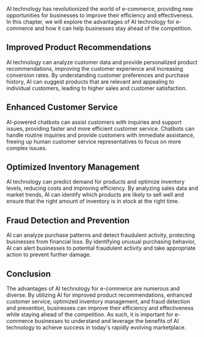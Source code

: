 
AI technology has revolutionized the world of e-commerce, providing new opportunities for businesses to improve their efficiency and effectiveness. In this chapter, we will explore the advantages of AI technology for e-commerce and how it can help businesses stay ahead of the competition.

Improved Product Recommendations
--------------------------------

AI technology can analyze customer data and provide personalized product recommendations, improving the customer experience and increasing conversion rates. By understanding customer preferences and purchase history, AI can suggest products that are relevant and appealing to individual customers, leading to higher sales and customer satisfaction.

Enhanced Customer Service
-------------------------

AI-powered chatbots can assist customers with inquiries and support issues, providing faster and more efficient customer service. Chatbots can handle routine inquiries and provide customers with immediate assistance, freeing up human customer service representatives to focus on more complex issues.

Optimized Inventory Management
------------------------------

AI technology can predict demand for products and optimize inventory levels, reducing costs and improving efficiency. By analyzing sales data and market trends, AI can identify which products are likely to sell well and ensure that the right amount of inventory is in stock at the right time.

Fraud Detection and Prevention
------------------------------

AI can analyze purchase patterns and detect fraudulent activity, protecting businesses from financial loss. By identifying unusual purchasing behavior, AI can alert businesses to potential fraudulent activity and take appropriate action to prevent further damage.

Conclusion
----------

The advantages of AI technology for e-commerce are numerous and diverse. By utilizing AI for improved product recommendations, enhanced customer service, optimized inventory management, and fraud detection and prevention, businesses can improve their efficiency and effectiveness while staying ahead of the competition. As such, it is important for e-commerce businesses to understand and leverage the benefits of AI technology to achieve success in today's rapidly evolving marketplace.
